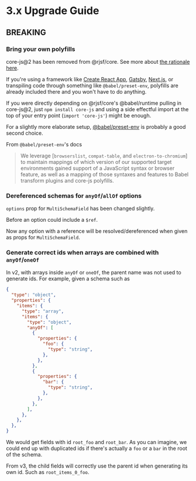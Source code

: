 # 3.x Upgrade Guide

## BREAKING

### Bring your own polyfills

core-js@2 has been removed from @rjsf/core. See more about [the rationale here](https://github.com/rjsf-team/react-jsonschema-form/pull/2211#issue-563700810).

If you're using a framework like [Create React App](https://create-react-app.dev/docs/supported-browsers-features#supported-browsers), [Gatsby](https://www.gatsbyjs.com/docs/how-to/custom-configuration/browser-support/), [Next.js](https://nextjs.org/docs/basic-features/supported-browsers-features), or transpiling code through something like `@babel/preset-env`, polyfills are already included there and you won't have to do anything.

If you were directly depending on @rjsf/core's @babel/runtime pulling in core-js@2, just `npm install core-js` and using a side effectful import at the top of your entry point (`import 'core-js'`) might be enough.

For a slightly more elaborate setup, [@babel/preset-env](https://babeljs.io/docs/en/babel-preset-env#how-does-it-work) is probably a good second choice.

From `@babel/preset-env`'s docs

> We leverage [`browserslist`, `compat-table`, and `electron-to-chromium`] to maintain mappings of which version of our supported target environments gained support of a JavaScript syntax or browser feature, as well as a mapping of those syntaxes and features to Babel transform plugins and core-js polyfills.

### Dereferenced schemas for `anyOf`/`allOf` options

`options` prop for `MultiSchemaField` has been changed slightly.

Before an option could include a `$ref`.

Now any option with a reference will be resolved/dereferenced when given as props for `MultiSchemaField`.

### Generate correct ids when arrays are combined with `anyOf`/`oneOf`

In v2, with arrays inside `anyOf` or `oneOf`, the parent name
was not used to generate ids. For example, given a schema such as

```json
{
  "type": "object",
  "properties": {
    "items": {
      "type": "array",
      "items": {
        "type": "object",
        "anyOf": [
          {
            "properties": {
              "foo": {
                "type": "string",
              },
            },
          },
          {
            "properties": {
              "bar": {
                "type": "string",
              },
            },
          },
        ],
      },
    },
  },
}
```

We would get fields with id `root_foo` and `root_bar`. As you can imagine, we
could end up with duplicated ids if there's actually a `foo` or a `bar` in the
root of the schema.

From v3, the child fields will correctly use the parent id when generating
its own id. Such as `root_items_0_foo`.
